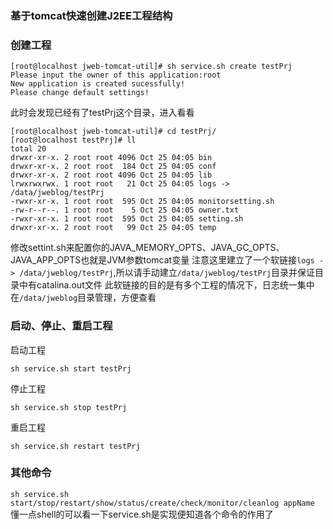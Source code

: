 ### 基于tomcat快速创建J2EE工程结构

### 创建工程
```
[root@localhost jweb-tomcat-util]# sh service.sh create testPrj
Please input the owner of this application:root
New application is created sucessfully!
Please change default settings!
```
此时会发现已经有了testPrj这个目录，进入看看
```
[root@localhost jweb-tomcat-util]# cd testPrj/
[root@localhost testPrj]# ll
total 20
drwxr-xr-x. 2 root root 4096 Oct 25 04:05 bin
drwxr-xr-x. 2 root root  184 Oct 25 04:05 conf
drwxr-xr-x. 2 root root 4096 Oct 25 04:05 lib
lrwxrwxrwx. 1 root root   21 Oct 25 04:05 logs -> /data/jweblog/testPrj
-rwxr-xr-x. 1 root root  595 Oct 25 04:05 monitorsetting.sh
-rw-r--r--. 1 root root    5 Oct 25 04:05 owner.txt
-rwxr-xr-x. 1 root root  595 Oct 25 04:05 setting.sh
drwxr-xr-x. 2 root root   99 Oct 25 04:05 temp
```
修改settint.sh来配置你的JAVA_MEMORY_OPTS、JAVA_GC_OPTS、JAVA_APP_OPTS也就是JVM参数tomcat变量
注意这里建立了一个软链接`logs -> /data/jweblog/testPrj`,所以请手动建立`/data/jweblog/testPrj`目录并保证目录中有catalina.out文件
此软链接的目的是有多个工程的情况下，日志统一集中在`/data/jweblog`目录管理，方便查看


### 启动、停止、重启工程
启动工程
```
sh service.sh start testPrj
```
停止工程
```
sh service.sh stop testPrj
```
重启工程
```
sh service.sh restart testPrj
```

### 其他命令
`sh service.sh start/stop/restart/show/status/create/check/monitor/cleanlog appName`
懂一点shell的可以看一下service.sh是实现便知道各个命令的作用了
